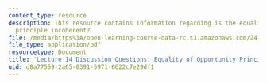 ```yaml
---
content_type: resource
description: This resource contains information regarding is the equality of opportunity
  principle incoherent?
file: /media/https%3A/open-learning-course-data-rc.s3.amazonaws.com/24-04j-justice-spring-2012/d8a775592a65039159716622c7e29df1_MIT24_04JS12_disc14.pdf
file_type: application/pdf
resourcetype: Document
title: 'Lecture 14 Discussion Questions: Equality of Opportunity Principle'
uid: d8a77559-2a65-0391-5971-6622c7e29df1
---
```

